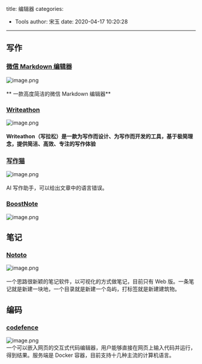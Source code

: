 title: 编辑器
categories:
 - Tools
author: 宋玉
date: 2020-04-17 10:20:28
---

## 写作

### [微信 Markdown 编辑器](https://github.com/doocs/md)
![image.png](https://cdn.nlark.com/yuque/0/2020/png/394169/1582629989179-65068eec-2c43-4bad-abd6-ac2bac35945e.png#align=left&display=inline&height=754&margin=%5Bobject%20Object%5D&name=image.png&originHeight=1508&originWidth=2872&size=354475&status=done&style=none&width=1436)<br />
<br />** 一款高度简洁的微信 Markdown 编辑器**

### [Writeathon](https://www.writeathon.cn/)
![image.png](https://cdn.nlark.com/yuque/0/2020/png/394169/1582641745058-1aa416cb-8a6a-43ac-af90-6f464aeb9564.png#align=left&display=inline&height=765&margin=%5Bobject%20Object%5D&name=image.png&originHeight=1530&originWidth=2858&size=160446&status=done&style=none&width=1429)<br />
<br />**Writeathon（写拉松）是一款为写作而设计、为写作而开发的工具，基于极简理念，提供简洁、高效、专注的写作体验**

### [写作猫](https://xiezuocat.com/)
![image.png](https://cdn.nlark.com/yuque/0/2020/png/394169/1582855512615-5107225d-b172-453d-80a2-9b9f692aff3d.png#align=left&display=inline&height=764&margin=%5Bobject%20Object%5D&name=image.png&originHeight=1528&originWidth=2866&size=269330&status=done&style=none&width=1433)<br />
<br />AI 写作助手，可以给出文章中的语言错误。

### [BoostNote](https://boostnote.io/)
![image.png](https://cdn.nlark.com/yuque/0/2020/png/394169/1583075314390-19cfe327-996e-48ef-a87a-15ba720d836e.png#align=left&display=inline&height=763&margin=%5Bobject%20Object%5D&name=image.png&originHeight=1526&originWidth=2880&size=216669&status=done&style=none&width=1440)

## 笔记

### [Nototo](https://www.nototo.app/)
![image.png](https://cdn.nlark.com/yuque/0/2020/png/394169/1584077283370-381396ef-74bf-4cad-b9ca-7fbb4256c08a.png#align=left&display=inline&height=279&margin=%5Bobject%20Object%5D&name=image.png&originHeight=557&originWidth=800&size=403327&status=done&style=none&width=400)<br />
<br />一个思路很新颖的笔记软件，以可视化的方式做笔记，目前只有 Web 版。一条笔记就是新建一块地，一个目录就是新建一个岛屿，打标签就是新建建筑物。

## 编码

### [codefence](https://codefence.io/)
![image.png](https://cdn.nlark.com/yuque/0/2020/png/394169/1587089985270-c1bbfa6a-f5db-49fc-884c-f995d6d73d9f.png#align=left&display=inline&height=762&margin=%5Bobject%20Object%5D&name=image.png&originHeight=1524&originWidth=2880&size=280651&status=done&style=none&width=1440)<br />一个可以嵌入网页的交互式代码编辑器，用户能够直接在网页上输入代码并运行，得到结果。服务端是 Docker 容器，目前支持十几种主流的计算机语言。

